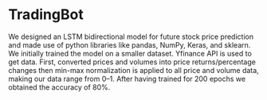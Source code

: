 # TradingBot

We designed an LSTM bidirectional model for future stock price prediction and made use of python libraries like pandas, NumPy, Keras, and sklearn. We initially trained the model on a smaller dataset. Yfinance API is used to get data. First, converted prices and volumes into price returns/percentage changes then min-max normalization is applied to all price and volume data, making our data range from 0–1. After having trained for 200 epochs we obtained the accuracy of 80%.
